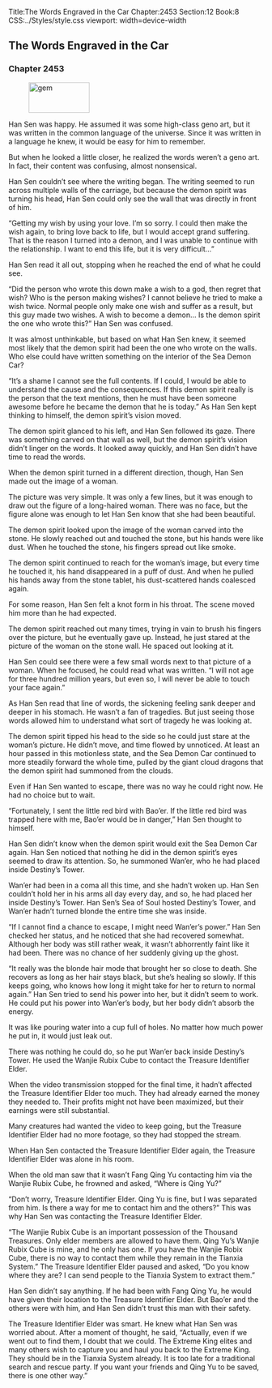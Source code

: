 Title:The Words Engraved in the Car 
Chapter:2453 
Section:12 
Book:8 
CSS:../Styles/style.css 
viewport: width=device-width
  
## The Words Engraved in the Car
### Chapter 2453 
<figure>
	<img src="../Images/gem.gif" alt="gem" id="gem" width="120" height="60" />
</figure>
  

  
  Han Sen was happy. He assumed it was some high-class geno art, but it was written in the common language of the universe. Since it was written in a language he knew, it would be easy for him to remember.

But when he looked a little closer, he realized the words weren’t a geno art. In fact, their content was confusing, almost nonsensical.

Han Sen couldn’t see where the writing began. The writing seemed to run across multiple walls of the carriage, but because the demon spirit was turning his head, Han Sen could only see the wall that was directly in front of him.

“Getting my wish by using your love. I’m so sorry. I could then make the wish again, to bring love back to life, but I would accept grand suffering. That is the reason I turned into a demon, and I was unable to continue with the relationship. I want to end this life, but it is very difficult…”

Han Sen read it all out, stopping when he reached the end of what he could see.

“Did the person who wrote this down make a wish to a god, then regret that wish? Who is the person making wishes? I cannot believe he tried to make a wish twice. Normal people only make one wish and suffer as a result, but this guy made two wishes. A wish to become a demon… Is the demon spirit the one who wrote this?” Han Sen was confused.

It was almost unthinkable, but based on what Han Sen knew, it seemed most likely that the demon spirit had been the one who wrote on the walls. Who else could have written something on the interior of the Sea Demon Car?

“It’s a shame I cannot see the full contents. If I could, I would be able to understand the cause and the consequences. If this demon spirit really is the person that the text mentions, then he must have been someone awesome before he became the demon that he is today.” As Han Sen kept thinking to himself, the demon spirit’s vision moved.

The demon spirit glanced to his left, and Han Sen followed its gaze. There was something carved on that wall as well, but the demon spirit’s vision didn’t linger on the words. It looked away quickly, and Han Sen didn’t have time to read the words.

When the demon spirit turned in a different direction, though, Han Sen made out the image of a woman.

The picture was very simple. It was only a few lines, but it was enough to draw out the figure of a long-haired woman. There was no face, but the figure alone was enough to let Han Sen know that she had been beautiful.

The demon spirit looked upon the image of the woman carved into the stone. He slowly reached out and touched the stone, but his hands were like dust. When he touched the stone, his fingers spread out like smoke.

The demon spirit continued to reach for the woman’s image, but every time he touched it, his hand disappeared in a puff of dust. And when he pulled his hands away from the stone tablet, his dust-scattered hands coalesced again.

For some reason, Han Sen felt a knot form in his throat. The scene moved him more than he had expected.

The demon spirit reached out many times, trying in vain to brush his fingers over the picture, but he eventually gave up. Instead, he just stared at the picture of the woman on the stone wall. He spaced out looking at it.

Han Sen could see there were a few small words next to that picture of a woman. When he focused, he could read what was written. “I will not age for three hundred million years, but even so, I will never be able to touch your face again.”

As Han Sen read that line of words, the sickening feeling sank deeper and deeper in his stomach. He wasn’t a fan of tragedies. But just seeing those words allowed him to understand what sort of tragedy he was looking at.

The demon spirit tipped his head to the side so he could just stare at the woman’s picture. He didn’t move, and time flowed by unnoticed. At least an hour passed in this motionless state, and the Sea Demon Car continued to more steadily forward the whole time, pulled by the giant cloud dragons that the demon spirit had summoned from the clouds.

Even if Han Sen wanted to escape, there was no way he could right now. He had no choice but to wait.

“Fortunately, I sent the little red bird with Bao’er. If the little red bird was trapped here with me, Bao’er would be in danger,” Han Sen thought to himself.

Han Sen didn’t know when the demon spirit would exit the Sea Demon Car again. Han Sen noticed that nothing he did in the demon spirit’s eyes seemed to draw its attention. So, he summoned Wan’er, who he had placed inside Destiny’s Tower.

Wan’er had been in a coma all this time, and she hadn’t woken up. Han Sen couldn’t hold her in his arms all day every day, and so, he had placed her inside Destiny’s Tower. Han Sen’s Sea of Soul hosted Destiny’s Tower, and Wan’er hadn’t turned blonde the entire time she was inside.

“If I cannot find a chance to escape, I might need Wan’er’s power.” Han Sen checked her status, and he noticed that she had recovered somewhat. Although her body was still rather weak, it wasn’t abhorrently faint like it had been. There was no chance of her suddenly giving up the ghost.

“It really was the blonde hair mode that brought her so close to death. She recovers as long as her hair stays black, but she’s healing so slowly. If this keeps going, who knows how long it might take for her to return to normal again.” Han Sen tried to send his power into her, but it didn’t seem to work. He could put his power into Wan’er’s body, but her body didn’t absorb the energy.

It was like pouring water into a cup full of holes. No matter how much power he put in, it would just leak out.

There was nothing he could do, so he put Wan’er back inside Destiny’s Tower. He used the Wanjie Rubix Cube to contact the Treasure Identifier Elder.

When the video transmission stopped for the final time, it hadn’t affected the Treasure Identifier Elder too much. They had already earned the money they needed to. Their profits might not have been maximized, but their earnings were still substantial.

Many creatures had wanted the video to keep going, but the Treasure Identifier Elder had no more footage, so they had stopped the stream.

When Han Sen contacted the Treasure Identifier Elder again, the Treasure Identifier Elder was alone in his room.

When the old man saw that it wasn’t Fang Qing Yu contacting him via the Wanjie Rubix Cube, he frowned and asked, “Where is Qing Yu?”

“Don’t worry, Treasure Identifier Elder. Qing Yu is fine, but I was separated from him. Is there a way for me to contact him and the others?” This was why Han Sen was contacting the Treasure Identifier Elder.

“The Wanjie Rubix Cube is an important possession of the Thousand Treasures. Only elder members are allowed to have them. Qing Yu’s Wanjie Rubix Cube is mine, and he only has one. If you have the Wanjie Robix Cube, there is no way to contact them while they remain in the Tianxia System.” The Treasure Identifier Elder paused and asked, “Do you know where they are? I can send people to the Tianxia System to extract them.”

Han Sen didn’t say anything. If he had been with Fang Qing Yu, he would have given their location to the Treasure Identifier Elder. But Bao’er and the others were with him, and Han Sen didn’t trust this man with their safety.

The Treasure Identifier Elder was smart. He knew what Han Sen was worried about. After a moment of thought, he said, “Actually, even if we went out to find them, I doubt that we could. The Extreme King elites and many others wish to capture you and haul you back to the Extreme King. They should be in the Tianxia System already. It is too late for a traditional search and rescue party. If you want your friends and Qing Yu to be saved, there is one other way.”
